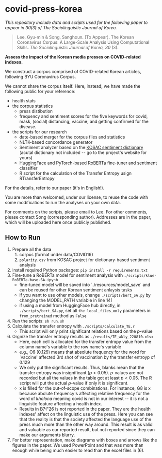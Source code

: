 # covid-press-korea

*This repository include data and scripts used for the following paper to appear in 30(3) of The Sociolinguistic Journal of Korea.*

> Lee, Gyu-min & Song, Sanghoun. (To Appear). The Korean Coronavirus Corpus: A Large-Scale Analysis Using Computational Skills. *The Sociolinguistic Journal of Korea, 30* (3).

**Assess the impact of the Korean media presses on COVID-related indexes.**

We construct a corpus comprised of COVID-related Korean articles, following BYU Coronavirus Corpus. 

We cannot share the corpus itself. Here, instead, we have made the following public for your reference:

- health stats
- the corpus statistics
  - press distibution 
  - frequency and sentiment scores for the five keywords for covid, mask, (social) distancing, vaccine, and getting confirmed for the disease.
- the scripts for our research
  - date-based merger for the corpus files and statistics
  - NLTK-based concordance generator 
  - Sentiment analyzer based on the [KOSAC sentiment dictionary](http://word.snu.ac.kr/kosac/lexicon.php) (acutal dictionary not included -- go to the project's website for yours)
  - HuggingFace and PyTorch-based RoBERTa fine-tuner and sentiment classifier 
  - R script for the calculation of the Transfer Entropy usign RTransferEntropy

For the details, refer to our paper (it's in English!). 

You are more than welcomed, under our license, to reuse the code with some modifications to run the analyses on your own data. 

For comments on the scripts, please email to Lee. For other comments, please contact Song (corresponding author). Addresses are in the paper, which will be uploaded here once publicly published.

## How to Run

1. Prepare all the data
	1. corpus (format under data/COVID19)
	2. `polarity.csv` from KOSAC project for dictionary-based sentiment analysis
2. Install required Python packages: `pip install -r requirements.txt`
3. Fine-tune a RoBERTa model for sentiment analysis with `./scripts/klue-RoBERTa-base-SA.ipynb`
	- fine-tuned model will be saved into `./resources/model_save' and can be reused for other Korean sentiment anlaysis tasks
	- if you want to use other models, change `./scripts/bert_SA.py` by changing the MODEL_PATH variable in line 141
	- if using a model from HuggingFace hub directly, in `./scripts/bert_SA.py`, set all `the local_files_only` parameters in `from_pretrained` method as `False`
4. Run the scripts: `sh run.sh`
5. Calculate the transfer entropy with `./scripts/calculate_TE.r`
	- This script will only print significant relations based on the $p$-value
6. Orgnize the transfer entropy results as `./results/TE_wkly_220810.xlsx`
	- Here, each cell is allocated for the transfer entropy value from the column name's variable to the row name's variable
	- e.g.,  O6 (0.129) means that absolute frequency for the word for 'vaccine' affected 3rd shot of vaccination by the transfer entroyp of 0.129
	- We only put the significant results. Thus, blanks mean that the transfer entropy was insignificant ($p > 0.05$). $p$-values are not recorded but all the values in the table got at least $p < 0.05$. The R script will put the actual $p$-value if only it is significant.
	- x is filled for the out-of-scope combinations. For instance, G8 is x because abolute frequency's affecting relatiive frequency for the word of *kholona* meaning covid is not in our interest -- it is not a linguistic feature affecting a health index.
	- Results in B7:F26 is not reported in the paper. They are the health indexes' affect on the linguistic use of the press. Here you can see that the reality is that the society affected the language use of the press much more than the other way around. This result is as valid and valuable as our reported result, but not reported since they can make our arguments blurry.
7. For better representation, make diagrams with boxes and arrows like the figures in the paper. We used PowerPoint and that was more than enough while being much easier to read than the excel files in (6).
